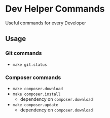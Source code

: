 # Dev Helper Commands

Useful commands for every Developer

## Usage

### Git commands

* `make git.status`


### Composer commands

* `make composer.download`
* `make composer.install`
    * dependency on `composer.download`
* `make composer.update`
    * dependency on `composer.download`
